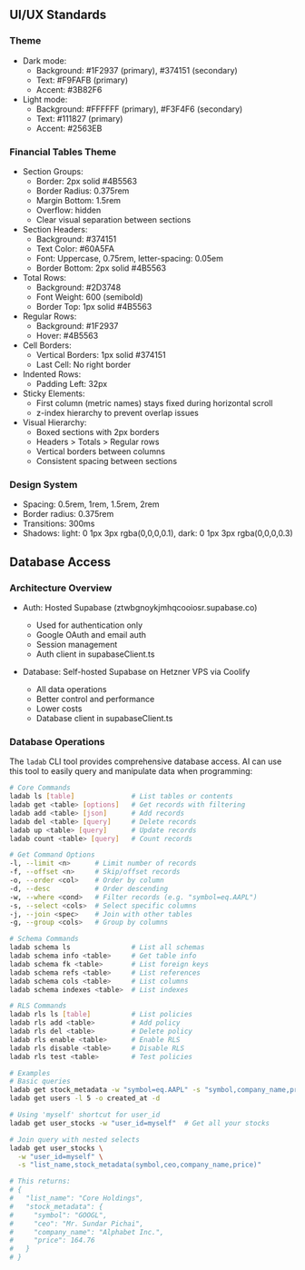 ## UI/UX Standards

### Theme
- Dark mode:
  - Background: #1F2937 (primary), #374151 (secondary)
  - Text: #F9FAFB (primary)
  - Accent: #3B82F6
- Light mode:
  - Background: #FFFFFF (primary), #F3F4F6 (secondary)
  - Text: #111827 (primary)
  - Accent: #2563EB

### Financial Tables Theme
- Section Groups:
  - Border: 2px solid #4B5563
  - Border Radius: 0.375rem
  - Margin Bottom: 1.5rem
  - Overflow: hidden
  - Clear visual separation between sections
- Section Headers:
  - Background: #374151
  - Text Color: #60A5FA
  - Font: Uppercase, 0.75rem, letter-spacing: 0.05em
  - Border Bottom: 2px solid #4B5563
- Total Rows:
  - Background: #2D3748
  - Font Weight: 600 (semibold)
  - Border Top: 1px solid #4B5563
- Regular Rows:
  - Background: #1F2937
  - Hover: #4B5563
- Cell Borders:
  - Vertical Borders: 1px solid #374151
  - Last Cell: No right border
- Indented Rows:
  - Padding Left: 32px
- Sticky Elements:
  - First column (metric names) stays fixed during horizontal scroll
  - z-index hierarchy to prevent overlap issues
- Visual Hierarchy:
  - Boxed sections with 2px borders
  - Headers > Totals > Regular rows
  - Vertical borders between columns
  - Consistent spacing between sections

### Design System
- Spacing: 0.5rem, 1rem, 1.5rem, 2rem
- Border radius: 0.375rem
- Transitions: 300ms
- Shadows: light: 0 1px 3px rgba(0,0,0,0.1), dark: 0 1px 3px rgba(0,0,0,0.3)


## Database Access

### Architecture Overview
- Auth: Hosted Supabase (ztwbgnoykjmhqcooiosr.supabase.co)
  - Used for authentication only
  - Google OAuth and email auth
  - Session management
  - Auth client in supabaseClient.ts

- Database: Self-hosted Supabase on Hetzner VPS via Coolify
  - All data operations
  - Better control and performance
  - Lower costs
  - Database client in supabaseClient.ts

### Database Operations
The `ladab` CLI tool provides comprehensive database access. AI can use this tool to easily query and manipulate data when programming:

```bash
# Core Commands
ladab ls [table]              # List tables or contents
ladab get <table> [options]   # Get records with filtering
ladab add <table> [json]      # Add records
ladab del <table> [query]     # Delete records
ladab up <table> [query]      # Update records
ladab count <table> [query]   # Count records

# Get Command Options
-l, --limit <n>      # Limit number of records
-f, --offset <n>     # Skip/offset records
-o, --order <col>    # Order by column
-d, --desc           # Order descending
-w, --where <cond>   # Filter records (e.g. "symbol=eq.AAPL")
-s, --select <cols>  # Select specific columns
-j, --join <spec>    # Join with other tables
-g, --group <cols>   # Group by columns

# Schema Commands
ladab schema ls               # List all schemas
ladab schema info <table>     # Get table info
ladab schema fk <table>       # List foreign keys
ladab schema refs <table>     # List references
ladab schema cols <table>     # List columns
ladab schema indexes <table>  # List indexes

# RLS Commands
ladab rls ls [table]          # List policies
ladab rls add <table>         # Add policy
ladab rls del <table>         # Delete policy
ladab rls enable <table>      # Enable RLS
ladab rls disable <table>     # Disable RLS
ladab rls test <table>        # Test policies

# Examples
# Basic queries
ladab get stock_metadata -w "symbol=eq.AAPL" -s "symbol,company_name,price"  # Get specific AAPL fields
ladab get users -l 5 -o created_at -d                                        # Get 5 newest users

# Using 'myself' shortcut for user_id
ladab get user_stocks -w "user_id=myself"  # Get all your stocks

# Join query with nested selects
ladab get user_stocks \
  -w "user_id=myself" \
  -s "list_name,stock_metadata(symbol,ceo,company_name,price)"

# This returns:
# {
#   "list_name": "Core Holdings",
#   "stock_metadata": {
#     "symbol": "GOOGL",
#     "ceo": "Mr. Sundar Pichai",
#     "company_name": "Alphabet Inc.",
#     "price": 164.76
#   }
# }
```